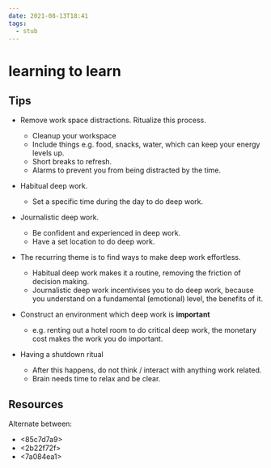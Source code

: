 ```yaml
---
date: 2021-08-13T18:41
tags: 
  - stub
---
```


# learning to learn

## Tips

<bb3f49e8>

<ae929f11>

- Remove work space distractions. Ritualize this process.
  - Cleanup your workspace
  - Include things e.g. food, snacks, water, which can keep your energy levels up.
  - Short breaks to refresh.
  - Alarms to prevent you from being distracted by the time.

- Habitual deep work.
  - Set a specific time during the day to do deep work.
- Journalistic deep work.
  - Be confident and experienced in deep work.
  - Have a set location to do deep work.
- The recurring theme is to find ways to make deep work effortless.
  - Habitual deep work makes it a routine, removing the friction of decision making.
  - Journalistic deep work incentivises you to do deep work,
    because you understand on a fundamental (emotional) level,
    the benefits of it.
    
- Construct an environment which deep work is **important**
  - e.g. renting out a hotel room to do critical deep work,
    the monetary cost makes the work you do important.
    
- Having a shutdown ritual
  - After this happens, do not think / interact with anything work related.
  - Brain needs time to relax and be clear.

## Resources

Alternate between:
- <85c7d7a9>
- <2b22f72f>
- <7a084ea1> 
